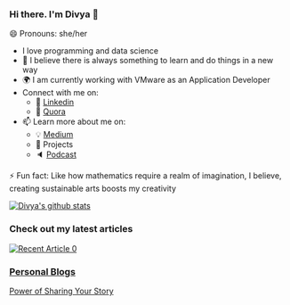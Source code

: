 ### Hi there. I'm Divya 👋
😄 Pronouns: she/her

<!--
**dvellanki/dvellanki** is a ✨ _special_ ✨ repository because its `README.md` (this file) appears on your GitHub profile.

Here are some ideas to get you started:

- 🔭 I’m currently working on ...
- 🌱 I’m currently learning ...
- 👯 I’m looking to collaborate on ...
- 🤔 I’m looking for help with ...
- 💬 Ask me about ...
- 📫 How to reach me: ...
- 😄 Pronouns: ...
- ⚡ Fun fact: ...
-->

* I love programming and data science
* 🌱 I believe there is always something to learn and do things in a new way
* 🌍 I am currently working with VMware as an Application Developer
* Connect with me on:
   * 🏢 [Linkedin](www.linkedin.com/in/divya-vellanki/)
   * 💬 [Quora](https://www.quora.com/profile/Divya-Vellanki-2)
* 📫 Learn more about me on:
   * 💡 [Medium](https://divya-vellanki94.medium.com/)
   * 🎯 Projects
   * 🔈 [Podcast](https://www.techdivasuccess.com/tech-diva-success-podcast-blog/divya-vellanki)

⚡ Fun fact: Like how mathematics require a realm of imagination, I believe, creating sustainable arts boosts my creativity

[![Divya's github stats](https://github-readme-stats.vercel.app/api?username=dvellanki&count_private=true&show_icons=true&theme=radical&hide_rank=false)](https://github.com/anuraghazra/github-readme-stats)


### Check out my latest articles
<a target="_blank" href="https://github-readme-medium-recent-article.vercel.app/medium/@divya-vellanki94/0"><img src="https://github-readme-medium-recent-article.vercel.app/medium/@divya-vellanki94/0" alt="Recent Article 0"> 

### Personal Blogs
[Power of Sharing Your Story](https://www.techdivasuccess.com/tech-diva-success-podcast-blog/divya-vellanki)
  

